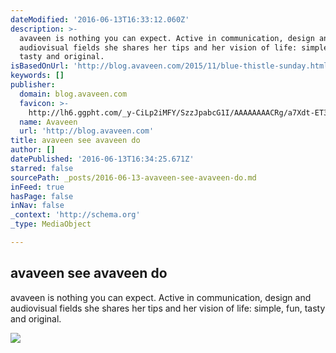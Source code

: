 ```yaml
---
dateModified: '2016-06-13T16:33:12.060Z'
description: >-
  avaveen is nothing you can expect. Active in communication, design and
  audiovisual fields she shares her tips and her vision of life: simple, fun,
  tasty and original.
isBasedOnUrl: 'http://blog.avaveen.com/2015/11/blue-thistle-sunday.html?m=1'
keywords: []
publisher:
  domain: blog.avaveen.com
  favicon: >-
    http://lh6.ggpht.com/_y-CiLp2iMFY/SzzJpabcG1I/AAAAAAAACRg/a7Xdt-ET338/s128/favipng.png
  name: Avaveen
  url: 'http://blog.avaveen.com'
title: avaveen see avaveen do
author: []
datePublished: '2016-06-13T16:34:25.671Z'
starred: false
sourcePath: _posts/2016-06-13-avaveen-see-avaveen-do.md
inFeed: true
hasPage: false
inNav: false
_context: 'http://schema.org'
_type: MediaObject

---
```

<article style=""><h1>avaveen see avaveen do</h1><p>avaveen is nothing you can expect. Active in communication, design and audiovisual fields she shares her tips and her vision of life: simple, fun, tasty and original.</p><img src="https://lh3.googleusercontent.com/-mOOn1L8QjDc/Vj9Bshi0eZI/AAAAAAAAb_8/GGCKxzeIqKk/w1200-h630-p-nu/IMAG2559.jpg" /></article>